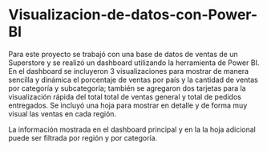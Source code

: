 # Visualizacion-de-datos-con-Power-BI

Para este proyecto se trabajó con una base de datos de ventas de un Superstore y se realizó un dashboard utilizando la herramienta de Power BI. En el dashboard se incluyeron 3  visualizaciones para mostrar de manera sencilla y dinámica el porcentaje de ventas por país y la cantidad de ventas por categoría y subcategoría; también se agregaron dos tarjetas para la visualización rápida del total total de ventas general y total de pedidos entregados. Se incluyó una hoja para mostrar en detalle y de forma muy visual las ventas en cada región. 

La información mostrada en el dashboard principal y en la la hoja adicional puede ser filtrada por región y por categoría. 
